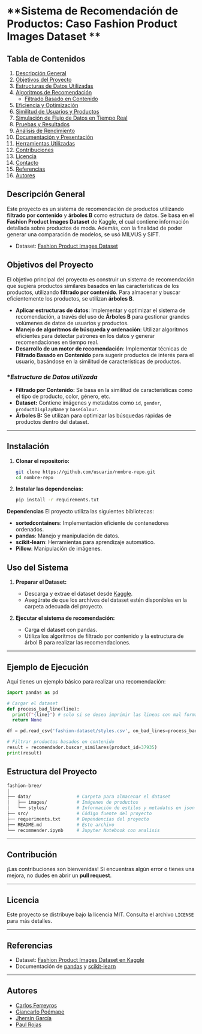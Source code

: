 # **Sistema de Recomendación de Productos: Caso Fashion Product Images Dataset **

## Tabla de Contenidos
1. [Descripción General](#descripción-general)
2. [Objetivos del Proyecto](#objetivos-del-proyecto)
3. [Estructuras de Datos Utilizadas](#estructuras-de-datos-utilizadas)
4. [Algoritmos de Recomendación](#algoritmos-de-recomendación)
   - [Filtrado Basado en Contenido](#filtrado-basado-en-contenido)
5. [Eficiencia y Optimización](#eficiencia-y-optimización)
6. [Similitud de Usuarios y Productos](#similitud-de-usuarios-y-productos)
7. [Simulación de Flujo de Datos en Tiempo Real](#simulación-de-flujo-de-datos-en-tiempo-real)
8. [Pruebas y Resultados](#pruebas-y-resultados)
9. [Análisis de Rendimiento](#análisis-de-rendimiento)
10. [Documentación y Presentación](#documentación-y-presentación)
11. [Herramientas Utilizadas](#herramientas-utilizadas)
12. [Contribuciones](#contribuciones)
13. [Licencia](#licencia)
14. [Contacto](#contacto)
15. [Referencias](#referencias)
16. [Autores](#autores)
    


##  Descripción General
Este proyecto es un sistema de recomendación de productos utilizando **filtrado por contenido** y **árboles B** como estructura de datos. Se basa en el **Fashion Product Images Dataset** de Kaggle, el cual contiene información detallada sobre productos de moda. Además, con la finalidad de poder generar una comparación de modelos, se usó MILVUS y SIFT.

- Dataset: [Fashion Product Images Dataset](https://www.kaggle.com/datasets/paramaggarwal/fashion-product-images-dataset/data)

## **Objetivos del Proyecto**
El objetivo principal del proyecto es construir un sistema de recomendación que sugiera productos similares basados en las características de los productos, utilizando **filtrado por contenido**. Para almacenar y buscar eficientemente los productos, se utilizan **árboles B**.

- **Aplicar estructuras de datos**: Implementar y optimizar el sistema de recomendación, a través del uso de **Árboles B** para gestionar grandes volúmenes de datos de usuarios y productos.
- **Manejo de algoritmos de búsqueda y ordenación**: Utilizar algoritmos eficientes para detectar patrones en los datos y generar recomendaciones en tiempo real.
- **Desarrollo de un motor de recomendación**: Implementar técnicas de **Filtrado Basado en Contenido** para sugerir productos de interés para el usuario, basándose en la similitud de características de productos.

### **Estructura de Datos utilizada*

- **Filtrado por Contenido:** Se basa en la similitud de características como el tipo de producto, color, género, etc.
- **Dataset:** Contiene imágenes y metadatos como `id`, `gender`, `productDisplayName` y `baseColour`.
- **Árboles B:** Se utilizan para optimizar las búsquedas rápidas de productos dentro del dataset.

---

## **Instalación**

1. **Clonar el repositorio:**

   ```bash
   git clone https://github.com/usuario/nombre-repo.git
   cd nombre-repo
   ```
2. **Instalar las dependencias:**
    ```bash
    pip install -r requirements.txt
    ```

**Dependencias**
El proyecto utiliza las siguientes bibliotecas:

- **sortedcontainers**: Implementación eficiente de contenedores ordenados.
- **pandas**: Manejo y manipulación de datos.
- **scikit-learn**: Herramientas para aprendizaje automático.
- **Pillow**: Manipulación de imágenes.

## **Uso del Sistema**

1. **Preparar el Dataset:**
   - Descarga y extrae el dataset desde [Kaggle](https://www.kaggle.com/datasets/paramaggarwal/fashion-product-images-dataset/data).
   - Asegúrate de que los archivos del dataset estén disponibles en la carpeta adecuada del proyecto.

2. **Ejecutar el sistema de recomendación:**
   - Carga el dataset con pandas.
   - Utiliza los algoritmos de filtrado por contenido y la estructura de árbol B para realizar las recomendaciones.

---

## **Ejemplo de Ejecución**

Aquí tienes un ejemplo básico para realizar una recomendación:

```python
import pandas as pd

# Cargar el dataset
def process_bad_line(line):
  print(f"{line}") # solo si se desea imprimir las lineas con mal formato
  return None

df = pd.read_csv('fashion-dataset/styles.csv', on_bad_lines=process_bad_line, engine='python')  # Cargar una muestra del dataset

# Filtrar productos basados en contenido
result = recomendador.buscar_similares(product_id=37935)
print(result)
```

## **Estructura del Proyecto**

```bash
fashion-bree/
│
├── data/                 # Carpeta para almacenar el dataset
│   ├── images/           # Imágenes de productos
│   └── styles/           # Información de estilos y metadatos en json
├── src/                  # Código fuente del proyecto
├── requeriments.txt      # Dependencias del proyecto
├── README.md             # Este archivo
└── recommender.ipynb     # Jupyter Notebook con analisis
```

---

## **Contribución**

¡Las contribuciones son bienvenidas! Si encuentras algún error o tienes una mejora, no dudes en abrir un **pull request**.

---

## **Licencia**

Este proyecto se distribuye bajo la licencia MIT. Consulta el archivo `LICENSE` para más detalles.

---

## **Referencias**

- Dataset: [Fashion Product Images Dataset en Kaggle](https://www.kaggle.com/datasets/paramaggarwal/fashion-product-images-dataset/data)
- Documentación de [pandas](https://pandas.pydata.org/) y [scikit-learn](https://scikit-learn.org/)

---

## **Autores**
- [Carlos Ferreyros](https://www.linkedin.com/in/carlos-ferreyros-ba9a34102/)
- [Giancarlo Poémape](www.linkedin.com/in/giancarlopoemape)
- [Jhersin García](https://www.linkedin.com/in/jhersin-garcia-75aa6867/)
- [Paul Rojas](https://www.linkedin.com/in/paul-rojas-6a3b4a31/)
